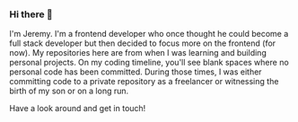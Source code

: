 ### Hi there 👋

I'm Jeremy. I'm a frontend developer who once thought he could become a full stack developer but then decided to focus more on the frontend (for now). My repositories here are from when I was learning and building personal projects. On my coding timeline, you'll see blank spaces where no personal code has been committed. During those times, I was either committing code to a private repository as a freelancer or witnessing the birth of my son or on a long run. 

Have a look around and get in touch!
<!--
**jrinabnit/jrinabnit** is a ✨ _special_ ✨ repository because its `README.md` (this file) appears on your GitHub profile.

Here are some ideas to get you started:

- 🔭 I’m currently working on ...
- 🌱 I’m currently learning ...
- 👯 I’m looking to collaborate on ...
- 🤔 I’m looking for help with ...
- 💬 Ask me about ...
- 📫 How to reach me: ...
- 😄 Pronouns: ...
- ⚡ Fun fact: ...
-->

